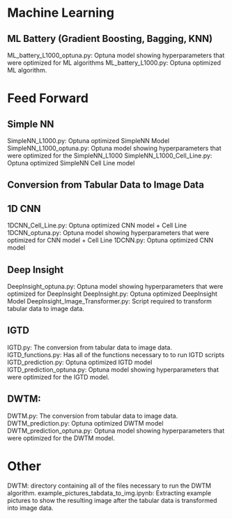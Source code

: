 # Machine Learning
## ML Battery (Gradient Boosting, Bagging, KNN)
ML_battery_L1000_optuna.py: Optuna model showing hyperparameters that were optimized for ML algorithms
ML_battery_L1000.py: Optuna optimized ML algorithm.
# Feed Forward
## Simple NN
SimpleNN_L1000.py: Optuna optimized SimpleNN Model
SimpleNN_L1000_optuna.py: Optuna model showing hyperparameters that were optimized for the SimpleNN_L1000
SimpleNN_L1000_Cell_Line.py: Optuna optimized SimpleNN Cell Line model
## Conversion from Tabular Data to Image Data
## 1D CNN
1DCNN_Cell_Line.py: Optuna optimized CNN model + Cell Line
1DCNN_optuna.py: Optuna model showing hyperparameters that were optimized for CNN model + Cell Line
1DCNN.py: Optuna optimized CNN model
## Deep Insight
DeepInsight_optuna.py: Optuna model showing hyperparameters that were optimized for DeepInsight
DeepInsight.py: Optuna optimized DeepInsight Model
DeepInsight_Image_Transformer.py: Script required to transform tabular data to image data.
## IGTD
IGTD.py: The conversion from tabular data to image data.
IGTD_functions.py: Has all of the functions necessary to to run IGTD scripts
IGTD_prediction.py: Optuna optimized IGTD model
IGTD_prediction_optuna.py: Optuna model showing hyperparameters that were optimized for the IGTD model.
## DWTM: 
DWTM.py: The conversion from tabular data to image data.
DWTM_prediction.py: Optuna optimized DWTM model
DWTM_prediction_optuna.py: Optuna model showing hyperparameters that were optimized for the DWTM model.
# Other
DWTM: directory containing all of the files necessary to run the DWTM algorithm.
example_pictures_tabdata_to_img.ipynb: Extracting example pictures to show the resulting image after the tabular data is transformed into image data.
